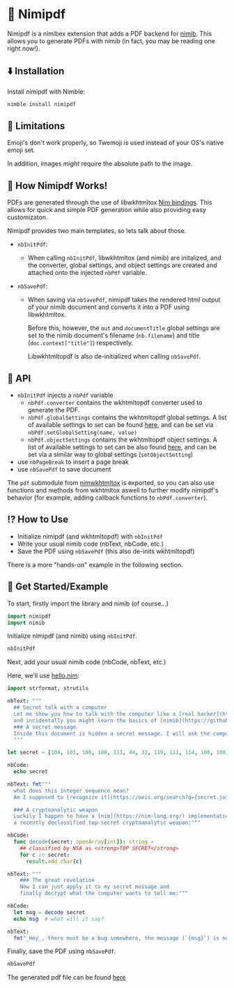 
# 📄 Nimipdf

Nimipdf is a nimibex extension that adds a PDF backend for
[nimib](https://github.com/pietroppeter/nimib). This allows you to generate
PDFs with nimib (in fact, you may be reading one right now!).

## ⬇️ Installation

Install nimipdf with Nimble:

```sh
nimble install nimipdf
```

## 🦵 Limitations

Emoji's don't work properly, so Twemoji is used instead of your OS's native
emoji set.

In addition, images *might* require the absolute path to the image.

## 📝 How Nimipdf Works!

PDFs are generated through the use of libwkhtmltox
[Nim bindings](https://github.com/neroist/nim-wkhtmltox). This allows for
quick and simple PDF generation while also providing easy customizaton.

Nimipdf provides two main templates, so lets talk about those.

- `nbInitPdf`:
  - When calling `nbInitPdf`, libwkhtmltox (and nimib) are initalized, and
    the converter, global settings, and object settings are created and
    attached onto the injected `nbPdf` variable.

- `nbSavePdf`:
  - When saving via `nbSavePdf`, nimipdf takes the rendered html
    output of your nimib document and converts it into a PDF using
    libwkhtmltox.

    Before this, however, the `out` and `documentTitle` global settings are
    set to the nimib document's filename (`nb.filename`) and title
    (`doc.context["title"]`) respectively.

    Libwkhtmltopdf is also de-initialized when calling `nbSavePdf`.

## 🐝 API

- `nbInitPdf` injects a `nbPdf` variable
  - `nbPdf.converter` contains the wkhtmltopdf converter used to generate the PDF.
  - `nbPdf.globalSettings` contains the wkhtmltopdf global settings. A list
     of available settings to set can be found
     [here](https://wkhtmltopdf.org/libwkhtmltox/pagesettings.html#pagePdfGlobal),
     and can be set via `nbPdf.setGlobalSetting(name, value)`
  - `nbPdf.objectSettings` contains the wkhtmltopdf object settings. A list
     of available settings to set can be also found
     [here](https://wkhtmltopdf.org/libwkhtmltox/pagesettings.html#pagePdfObject),
     and can be set via a similar way to global settings
     (`setObjectSetting`)
- use `nbPageBreak` to insert a page break
- use `nbSavePdf` to save document

The `pdf` submodule from
[nimwkhtmltox](https://github.com/neroist/nim-wkhtmltox) is exported, so
you can also use functions and methods from wkhtmltox aswell to further
modify nimipdf's behavior (for example, adding callback functions to
`nbPdf.converter`).

## ⁉️ How to Use

- Initialize nimipdf (and wkhtmltopdf) with `nbInitPdf`
- Write your usual nimib code (nbText, nbCode, etc.)
- Save the PDF using `nbSavePdf` (this also de-inits wkhtmltopdf)

There is a more "hands-on" example in the following section.

## 👋 Get Started/Example

To start, firstly import the library and nimib (of course...)



```nim
import nimipdf
import nimib
```




Initialize nimipdf (and nimib) using `nbInitPdf`.



```nim
nbInitPdf
```




Next, add your usual nimib code (nbCode, nbText, etc.)

Here, we'll use
[hello.nim](https://github.com/pietroppeter/nimib/blob/main/docsrc/hello.nim):



```nim
import strformat, strutils

nbText: """
  ## Secret talk with a computer
  Let me show you how to talk with the computer like a [real hacker](https://mango.pdf.zone/)
  and incidentally you might learn the basics of [nimib](https://github.com/pietroppeter/nimib).
  ### A secret message
  Inside this document is hidden a secret message. I will ask the computer to spit it out:
  """

let secret = [104, 101, 108, 108, 111, 44, 32, 119, 111, 114, 108, 100]

nbCode:
  echo secret

nbText: fmt"""
  what does this integer sequence mean?
  Am I supposed to [recognize it](https://oeis.org/search?q={secret.join("%2C+")}&language=english&go=Search)?

  ### A cryptoanalytic weapon
  Luckily I happen to have a [nim](https://nim-lang.org/) implementation of
  a recently declassified top-secret cryptoanalytic weapon:"""

nbCode:
  func decode(secret: openArray[int]): string =
    ## classified by NSA as <strong>TOP SECRET</strong>
    for c in secret:
      result.add char(c)

nbText: """
    ### The great revelation
    Now I can just apply it to my secret message and
    finally decrypt what the computer wants to tell me:"""

nbCode:
  let msg = decode secret
  echo msg  # what will it say?

nbText:
  fmt"_Hey_, there must be a bug somewhere, the message (`{msg}`) is not even addressed to me!"
```




Finally, save the PDF using `nbSavePdf`.



```nim
nbSavePdf
```




The generated pdf file can be found [here](https://neroist.github.io/nimipdf/hello.pdf)

